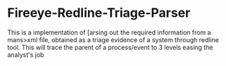 # Fireeye-Redline-Triage-Parser
This is a implementation of [arsing out the required information from a mans>xml file, obtained as a triage evidence of a system through redline tool. This will trace the parent of a process/event to 3 levels easing the analyst's job
